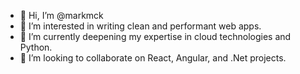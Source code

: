 - 👋 Hi, I’m @markmck
- 👀 I’m interested in writing clean and performant web apps. 
- 🌱 I’m currently deepening my expertise in cloud technologies and Python.
- 💞️ I’m looking to collaborate on React, Angular, and .Net projects.


<!---
markmck/markmck is a ✨ special ✨ repository because its `README.md` (this file) appears on your GitHub profile.
You can click the Preview link to take a look at your changes.
--->
